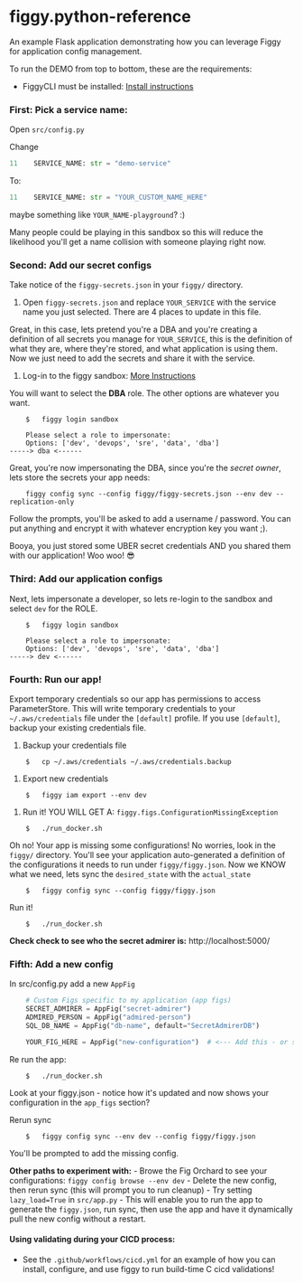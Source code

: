 # figgy.python-reference
An example Flask application demonstrating how you can leverage Figgy for application config management.

To run the DEMO from top to bottom, these are the requirements:

- FiggyCLI must be installed: [Install instructions](https://www.figgy.dev/docs/getting-started/install.html)

### First: Pick a service name:
Open `src/config.py`

Change
```python
11    SERVICE_NAME: str = "demo-service"
```
To:

```python
11    SERVICE_NAME: str = "YOUR_CUSTOM_NAME_HERE"
```

maybe something like `YOUR_NAME-playground`? :)

Many people could be playing in this sandbox so this will reduce the likelihood you'll get a name collision with someone
playing right now. 

### Second: Add our secret configs
Take notice of the `figgy-secrets.json` in your `figgy/` directory.

1. Open `figgy-secrets.json` and replace `YOUR_SERVICE` with the service name you just selected. There are 4 places to update in this file.

Great, in this case, lets pretend you're a DBA and you're creating a definition of all secrets you manage for `YOUR_SERVICE`,
this is the definition of what they are, where they're stored, and what application is using them. 
Now we just need to add the secrets and share it with the service.

1. Log-in to the figgy sandbox: [More Instructions](https://www.figgy.dev/docs/getting-started/sandbox.html)

You will want to select the **DBA** role. The other options are whatever you want.
 
```console
    $   figgy login sandbox

    Please select a role to impersonate:
    Options: ['dev', 'devops', 'sre', 'data', 'dba']
-----> dba <------
```

Great, you're now impersonating the DBA, since you're the *secret owner*, lets store the secrets your app needs:
```console
    figgy config sync --config figgy/figgy-secrets.json --env dev --replication-only
```

Follow the prompts, you'll be asked to add a username / password. You can put anything and encrypt it with whatever
encryption key you want ;). 

Booya, you just stored some UBER secret credentials AND you shared them with our application! Woo woo! :sunglasses:

### Third: Add our application configs
Next, lets impersonate a developer, so lets re-login to the sandbox and select `dev` for the ROLE.

```console
    $   figgy login sandbox

    Please select a role to impersonate:
    Options: ['dev', 'devops', 'sre', 'data', 'dba']
-----> dev <------
```

### Fourth: Run our app!

Export temporary credentials so our app has permissions to access ParameterStore. This will write temporary credentials 
to your `~/.aws/credentials` file under the `[default]` profile. If you use `[default]`, backup your existing credentials file. 

1. Backup your credentials file
```console
    $   cp ~/.aws/credentials ~/.aws/credentials.backup
```

1. Export new credentials
```
    $   figgy iam export --env dev
```

1. Run it! YOU WILL GET A: `figgy.figs.ConfigurationMissingException`
```
    $   ./run_docker.sh
```

Oh no! Your app is missing some configurations! No worries, look in the `figgy/` directory. You'll see your application
auto-generated a definition of the configurations it needs to run under `figgy/figgy.json`. Now we KNOW what we need,
lets sync the `desired_state` with the `actual_state`

```console
    $   figgy config sync --config figgy/figgy.json
```

Run it!
```
    $   ./run_docker.sh
```

**Check check to see who the secret admirer is:** http://localhost:5000/

### Fifth: Add a new config

In src/config.py add a new `AppFig`
```python
    # Custom Figs specific to my application (app figs)
    SECRET_ADMIRER = AppFig("secret-admirer")
    ADMIRED_PERSON = AppFig("admired-person")
    SQL_DB_NAME = AppFig("db-name", default="SecretAdmirerDB")

    YOUR_FIG_HERE = AppFig("new-configuration")  # <--- Add this - or something like it
```

Re run the app:
```console
    $   ./run_docker.sh
```

Look at your figgy.json - notice how it's updated and now shows your configuration in the `app_figs` section?

Rerun sync
```console
    $   figgy config sync --env dev --config figgy/figgy.json
```

You'll be prompted to add the missing config.

**Other paths to experiment with:**
    - Browe the Fig Orchard to see your configurations: `figgy config browse --env dev`
    - Delete the new config, then rerun sync (this will prompt you to run cleanup)
    - Try setting `lazy_load=True` in `src/app.py`
        - This will enable you to run the app to generate the `figgy.json`, run sync, then use the app and have it 
            dynamically pull the new config without a restart.
            
            
#### Using validating during your CICD process:
- See the `.github/workflows/cicd.yml` for an example of how you can install, configure, and use figgy to run build-time C
cicd validations!